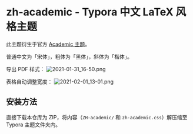 # zh-academic - Typora 中文 LaTeX 风格主题

此主题衍生于官方 [Academic 主题](https://theme.typora.io/theme/Academic/)。

普通中文为「宋体」，粗体为「黑体」，斜体为「楷体」。

导出 PDF 样式：
![2021-01-31_16-50.png](https://i.loli.net/2021/01/31/36WsVYI8xQt4RE1.png)

表格自动调整宽度：
![2021-02-01_13-01.png](https://i.loli.net/2021/02/01/fReMCrGJWsNvdUw.png)

## 安装方法

直接下载本仓库为 ZIP，将内容（`ZH-academic/` 和 `zh-academic.css`）解压缩至 Typora 主题文件夹内。
